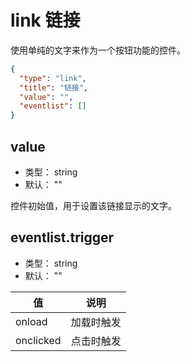 # link 链接
使用单纯的文字来作为一个按钮功能的控件。

```json
{
  "type": "link",
  "title": "链接",
  "value": "",
  "eventlist": []
}
```


## value
+ 类型： string
+ 默认： ""

控件初始值，用于设置该链接显示的文字。


## eventlist.trigger
+ 类型： string
+ 默认： ""

| 值 | 说明 |
| ---- | ---- |
| onload | 加载时触发 |
| onclicked | 点击时触发 |
